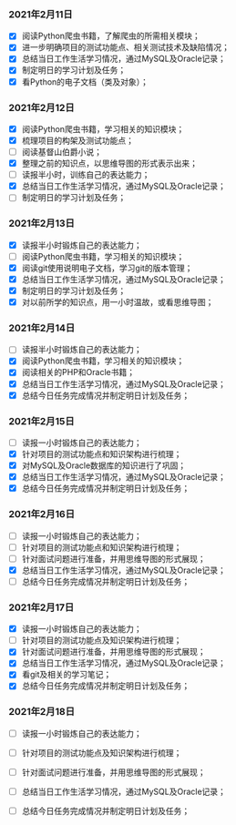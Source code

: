 ### 2021年2月11日

- [x] 阅读Python爬虫书籍，了解爬虫的所需相关模块；
- [x] 进一步明确项目的测试功能点、相关测试技术及缺陷情况；
- [x] 总结当日工作生活学习情况，通过MySQL及Oracle记录；
- [x] 制定明日的学习计划及任务；
- [x] 看Python的电子文档（类及对象）；

### 2021年2月12日

- [x] 阅读Python爬虫书籍，学习相关的知识模块；
- [x] 梳理项目的构架及测试功能点；
- [ ] 阅读基督山伯爵小说；
- [x] 整理之前的知识点，以思维导图的形式表示出来；
- [ ] 读报半小时，训练自己的表达能力；
- [x] 总结当日工作生活学习情况，通过MySQL及Oracle记录；
- [ ] 制定明日的学习计划及任务；

###  2021年2月13日

- [x] 读报半小时锻炼自己的表达能力；
- [ ] 阅读Python爬虫书籍，学习相关的知识模块；
- [x] 阅读git使用说明电子文档，学习git的版本管理；
- [x] 总结当日工作生活学习情况，通过MySQL及Oracle记录；
- [x] 制定明日的学习计划及任务；
- [x] 对以前所学的知识点，用一小时温故，或看思维导图；

### 2021年2月14日

- [ ] 读报半小时锻炼自己的表达能力；
- [x] 阅读Python爬虫书籍，学习相关的知识模块；
- [x] 阅读相关的PHP和Oracle书籍；
- [x] 总结当日工作生活学习情况，通过MySQL及Oracle记录；
- [x] 总结今日任务完成情况并制定明日计划及任务；

### 2021年2月15日

- [ ] 读报一小时锻炼自己的表达能力；
- [x] 针对项目的测试功能点和知识架构进行梳理；
- [x] 对MySQL及Oracle数据库的知识进行了巩固；
- [x] 总结当日工作生活学习情况，通过MySQL及Oracle记录；
- [x] 总结今日任务完成情况并制定明日计划及任务；

### 2021年2月16日

- [ ] 读报一小时锻炼自己的表达能力；
- [ ]  针对项目的测试功能点和知识架构进行梳理；
- [ ] 针对面试问题进行准备，并用思维导图的形式展现；
- [x] 总结当日工作生活学习情况，通过MySQL及Oracle记录；
- [ ] 总结今日任务完成情况并制定明日计划及任务；

### 2021年2月17日

- [x] 读报一小时锻炼自己的表达能力；
- [ ] 针对项目的测试功能点及知识架构进行梳理；
- [x] 针对面试问题进行准备，并用思维导图的形式展现；
- [x] 总结当日工作生活学习情况，通过MySQL及Oracle记录；
- [x] 看git及相关的学习笔记；
- [x] 总结今日任务完成情况并制定明日计划及任务；

### 2021年2月18日

- [ ] 读报一小时锻炼自己的表达能力；
- [ ] 针对项目的测试功能点及知识架构进行梳理；
- [ ] 针对面试问题进行准备，并用思维导图的形式展现；
- [ ] 总结当日工作生活学习情况，通过MySQL及Oracle记录；
- [ ] 总结今日任务完成情况并制定明日计划及任务；




